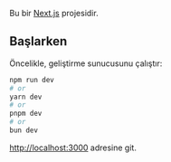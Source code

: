 Bu bir [Next.js](https://nextjs.org) projesidir.

## Başlarken

Öncelikle, geliştirme sunucusunu çalıştır:

```bash
npm run dev
# or
yarn dev
# or
pnpm dev
# or
bun dev
```

[http://localhost:3000](http://localhost:3000) adresine git.